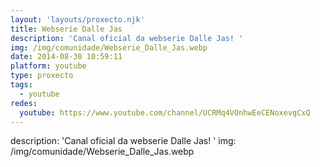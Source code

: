 ```yaml
---
layout: 'layouts/proxecto.njk'
title: Webserie Dalle Jas
description: 'Canal oficial da webserie Dalle Jas! '
img: /img/comunidade/Webserie_Dalle_Jas.webp
date: 2014-08-30 10:59:11
platform: youtube
type: proxecto
tags:
  - youtube
redes:
  youtube: https://www.youtube.com/channel/UCRMq4VOnhwEeCENoxevgCxQ
---
```

description: 'Canal oficial da webserie Dalle Jas! '
img: /img/comunidade/Webserie_Dalle_Jas.webp
